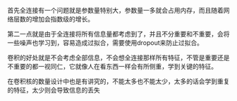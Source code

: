 
首先全连接有一个问题就是参数量特别大，参数量一多就会占用内存，而且随着网络层数的增加会指数级的增长。

第二一点就是由于全连接将所有信息量都考虑到了，并且不分重要和不重要，会将一些噪声也学习到，容易造成过拟合，需要使用dropout来防止过拟合。

卷积的好处就是不会考虑全部信息，不会想全连接那样所有特征，不管是重要还是不重要的都一视同仁，它就像人在看东西一样会有所侧重，学到关键的特征。

在卷积核的数量设计中也是有讲究的，不能太多也不能太少，太多的话会学到重复的特征，太少则会导致信息的丢失
